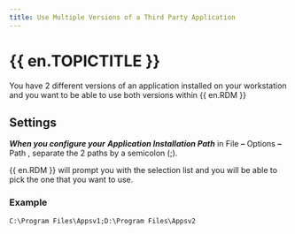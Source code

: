 ```yaml
---
title: Use Multiple Versions of a Third Party Application
---
```

# {{ en.TOPICTITLE }}
You have 2 different versions of an application installed on your workstation and you want to be able to use both versions within {{ en.RDM }}
## Settings
***When you configure your*** ***Application Installation Path*** in File ***–*** Options ***–*** Path , separate the 2 paths by a semicolon (;).  

{{ en.RDM }} will prompt you with the selection list and you will be able to pick the one that you want to use.
### Example
`C:\Program Files\Appsv1;D:\Program Files\Appsv2`